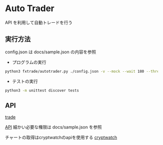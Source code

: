 Auto Trader
=====


API を利用して自動トレードを行う


実行方法
-----

config.json は docs/sample.json の内容を参照

- プログラムの実行
```sh
python3 fxtrade/autotrader.py ./config.json -v --mock --wait 180 --threshold 0.1 --dryrun 2>&1 | tee -a ./$(date '+%y%m%d%H%M%S%Z').log
```

- テストの実行
```sh
python3 -m unittest discover tests
```

API
-----
[trade](https://lightning.bitflyer.com/trade)

[API](https://lightning.bitflyer.com/docs?lang=ja&_gl=1*1xpgy5d*_ga*MTAwNzY1MDEzNS4xNjI3NDUxODQ5*_ga_3VYMQNCVSM*MTY0Njc5NjcxNi4xMS4xLjE2NDY3OTY5MTguNjA.)
細かい必要な権限は docs/sample.json を参照

チャートの取得はcryptwatchのapiを使用する
[cryptwatch](https://docs.cryptowat.ch/rest-api/markets/ohlc)


